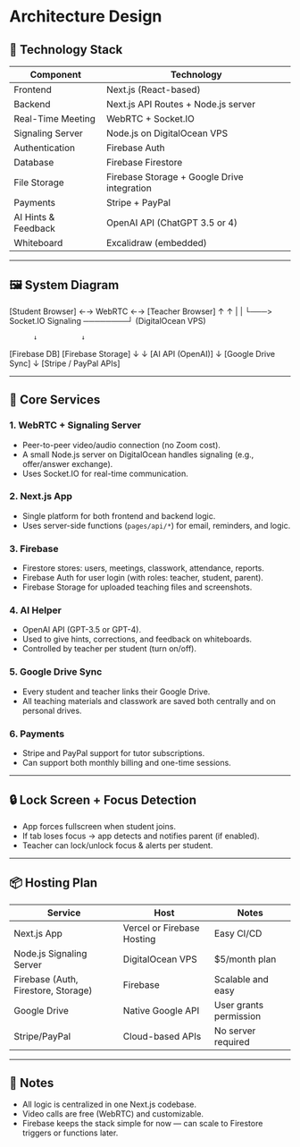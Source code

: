 # Architecture Design

## 🔧 Technology Stack

| Component            | Technology              |
|---------------------|--------------------------|
| Frontend            | Next.js (React-based)    |
| Backend             | Next.js API Routes + Node.js server |
| Real-Time Meeting   | WebRTC + Socket.IO       |
| Signaling Server    | Node.js on DigitalOcean VPS |
| Authentication      | Firebase Auth            |
| Database            | Firebase Firestore       |
| File Storage        | Firebase Storage + Google Drive integration |
| Payments            | Stripe + PayPal          |
| AI Hints & Feedback | OpenAI API (ChatGPT 3.5 or 4) |
| Whiteboard          | Excalidraw (embedded)    |

---

## 🖼️ System Diagram

[Student Browser] ←→ WebRTC ←→ [Teacher Browser] ↑ ↑ | | └───> Socket.IO Signaling ────────┘ (DigitalOcean VPS)

          ↓           ↓
  [Firebase DB]   [Firebase Storage]
          ↓           ↓
     [AI API (OpenAI)] 
          ↓
    [Google Drive Sync]
          ↓
   [Stripe / PayPal APIs]




---

## 📡 Core Services

### 1. **WebRTC + Signaling Server**
- Peer-to-peer video/audio connection (no Zoom cost).
- A small Node.js server on DigitalOcean handles signaling (e.g., offer/answer exchange).
- Uses Socket.IO for real-time communication.

### 2. **Next.js App**
- Single platform for both frontend and backend logic.
- Uses server-side functions (`pages/api/*`) for email, reminders, and logic.

### 3. **Firebase**
- Firestore stores: users, meetings, classwork, attendance, reports.
- Firebase Auth for user login (with roles: teacher, student, parent).
- Firebase Storage for uploaded teaching files and screenshots.

### 4. **AI Helper**
- OpenAI API (GPT-3.5 or GPT-4).
- Used to give hints, corrections, and feedback on whiteboards.
- Controlled by teacher per student (turn on/off).

### 5. **Google Drive Sync**
- Every student and teacher links their Google Drive.
- All teaching materials and classwork are saved both centrally and on personal drives.

### 6. **Payments**
- Stripe and PayPal support for tutor subscriptions.
- Can support both monthly billing and one-time sessions.

---

## 🔒 Lock Screen + Focus Detection

- App forces fullscreen when student joins.
- If tab loses focus → app detects and notifies parent (if enabled).
- Teacher can lock/unlock focus & alerts per student.

---

## 📦 Hosting Plan

| Service | Host | Notes |
|--------|------|-------|
| Next.js App | Vercel or Firebase Hosting | Easy CI/CD |
| Node.js Signaling Server | DigitalOcean VPS | $5/month plan |
| Firebase (Auth, Firestore, Storage) | Firebase | Scalable and easy |
| Google Drive | Native Google API | User grants permission |
| Stripe/PayPal | Cloud-based APIs | No server required |

---

## 📌 Notes

- All logic is centralized in one Next.js codebase.
- Video calls are free (WebRTC) and customizable.
- Firebase keeps the stack simple for now — can scale to Firestore triggers or functions later.

